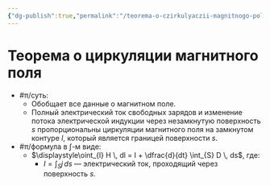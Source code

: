 ```yaml
---
{"dg-publish":true,"permalink":"/teorema-o-czirkulyaczii-magnitnogo-polya/"}
---
```



# Теорема о циркуляции магнитного поля

- #π/суть:
	- Обобщает все данные о магнитном поле.
	- Полный электрический ток свободных зарядов и изменение потока электрической индукции через незамкнутую поверхность $s$ пропорциональны циркуляции магнитного поля на замкнутом контуре $l$, который является границей поверхности $s$.
- #π/формула в $\int$-м виде:
	- $\displaystyle\oint_{l} H \, dl = I + \dfrac{d}{dt} \int_{S} D \, ds$, где:
		- $I=\displaystyle \int_{S} j \, ds$ — электрический ток, проходящий через поверхность $s$.
